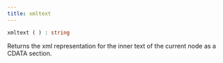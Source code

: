 ```yaml
---
title: xmltext
---
```


```php
xmltext ( ) : string
```

Returns the xml representation for the inner text of the current node as a CDATA section.